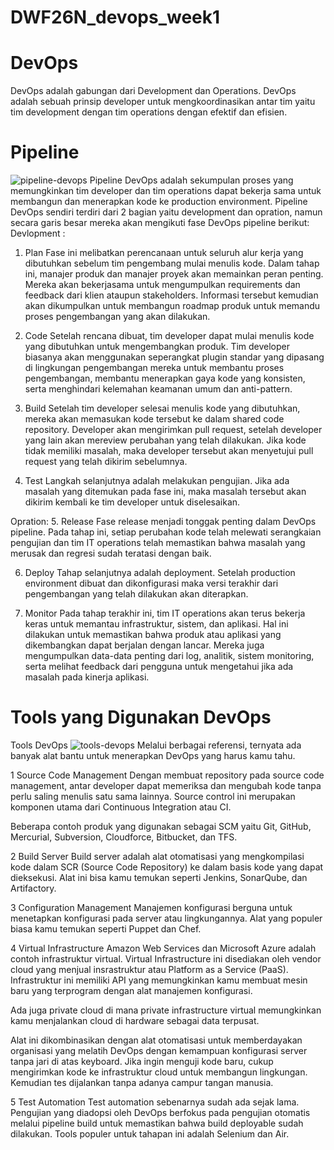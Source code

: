 # DWF26N_devops_week1
# DevOps
DevOps adalah gabungan dari Development dan Operations. DevOps adalah sebuah prinsip developer untuk mengkoordinasikan antar tim yaitu tim development dengan tim operations dengan efektif dan efisien.



# Pipeline
![pipeline-devops](https://user-images.githubusercontent.com/88620315/133464745-4af9262c-0471-4035-b7c5-acdf5711ea7a.png)
Pipeline DevOps adalah sekumpulan proses yang memungkinkan tim developer dan tim operations dapat bekerja sama untuk membangun dan menerapkan kode ke production environment. Pipeline DevOps sendiri terdiri dari 2 bagian yaitu development dan opration, namun secara garis besar mereka akan mengikuti fase DevOps pipeline berikut:
 Devlopment :
1. Plan
Fase ini melibatkan perencanaan untuk seluruh alur kerja yang dibutuhkan sebelum tim pengembang mulai menulis kode. Dalam tahap ini, manajer produk dan manajer proyek akan memainkan peran penting. Mereka akan bekerjasama untuk mengumpulkan requirements dan feedback dari klien ataupun stakeholders. Informasi tersebut kemudian akan dikumpulkan untuk membangun roadmap produk untuk memandu proses pengembangan yang akan dilakukan.

2. Code
Setelah rencana dibuat, tim developer dapat mulai menulis kode yang dibutuhkan untuk mengembangkan produk. Tim developer biasanya akan menggunakan seperangkat plugin standar yang dipasang di lingkungan pengembangan mereka untuk membantu proses pengembangan, membantu menerapkan gaya kode yang konsisten, serta menghindari kelemahan keamanan umum dan anti-pattern.

3. Build
Setelah tim developer selesai menulis kode yang dibutuhkan, mereka akan memasukan kode tersebut ke dalam shared code repository. Developer akan mengirimkan pull request, setelah developer yang lain akan mereview perubahan yang telah dilakukan. Jika kode tidak memiliki masalah, maka developer tersebut akan menyetujui pull request yang telah dikirim sebelumnya.

4. Test
Langkah selanjutnya adalah melakukan pengujian.  Jika ada masalah yang ditemukan pada fase ini, maka masalah tersebut akan dikirim kembali ke tim developer untuk diselesaikan.

Opration:
5. Release
Fase release menjadi tonggak penting dalam DevOps pipeline. Pada tahap ini, setiap perubahan kode telah melewati serangkaian pengujian dan tim IT operations telah memastikan bahwa masalah yang merusak dan regresi sudah teratasi dengan baik.

6. Deploy
Tahap selanjutnya adalah deployment. Setelah production environment dibuat dan dikonfigurasi maka versi terakhir dari pengembangan yang telah dilakukan akan diterapkan.

7. Monitor
Pada tahap terakhir ini, tim IT operations akan terus bekerja keras untuk memantau infrastruktur, sistem, dan aplikasi. Hal ini dilakukan untuk memastikan bahwa produk atau aplikasi yang dikembangkan dapat berjalan dengan lancar. Mereka juga mengumpulkan data-data penting dari log, analitik, sistem monitoring, serta melihat feedback dari pengguna untuk mengetahui jika ada masalah pada kinerja aplikasi. 

# Tools yang Digunakan DevOps
Tools DevOps
![tools-devops](https://user-images.githubusercontent.com/88620315/133465203-bd4d970f-7859-4e4c-8d2b-6aaf0d455c16.png)
Melalui berbagai referensi, ternyata ada banyak alat bantu untuk menerapkan DevOps yang harus kamu tahu.

1 Source Code Management
Dengan membuat repository pada source code management, antar developer dapat memeriksa dan mengubah kode tanpa perlu saling menulis satu sama lainnya. Source control ini merupakan komponen utama dari Continuous Integration atau CI.

Beberapa contoh produk yang digunakan sebagai SCM yaitu Git, GitHub, Mercurial, Subversion, Cloudforce, Bitbucket, dan TFS.

2 Build Server
Build server adalah alat otomatisasi yang mengkompilasi kode dalam SCR (Source Code Repository) ke dalam basis kode yang dapat dieksekusi. Alat ini bisa kamu temukan seperti Jenkins, SonarQube, dan Artifactory.

3 Configuration Management
Manajemen konfigurasi berguna untuk menetapkan konfigurasi pada server atau lingkungannya. Alat yang populer biasa kamu temukan seperti Puppet dan Chef.

4 Virtual Infrastructure
Amazon Web Services dan Microsoft Azure adalah contoh infrastruktur virtual. Virtual Infrastructure ini disediakan oleh vendor cloud yang menjual insrastruktur atau Platform as a Service (PaaS). Infrastruktur ini memiliki API yang memungkinkan kamu membuat mesin baru yang terprogram dengan alat manajemen konfigurasi.

Ada juga private cloud di mana private infrastructure virtual memungkinkan kamu menjalankan cloud di hardware sebagai data terpusat.

Alat ini dikombinasikan dengan alat otomatisasi untuk memberdayakan organisasi yang melatih DevOps dengan kemampuan konfigurasi server tanpa jari di atas keyboard. Jika ingin menguji kode baru, cukup mengirimkan kode ke infrastruktur cloud untuk membangun lingkungan. Kemudian tes dijalankan tanpa adanya campur tangan manusia.

5 Test Automation
Test automation sebenarnya sudah ada sejak lama. Pengujian yang diadopsi oleh DevOps berfokus pada pengujian otomatis melalui pipeline build untuk memastikan bahwa build deployable sudah dilakukan. Tools populer untuk tahapan ini adalah Selenium dan Air.
